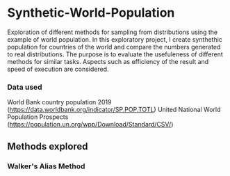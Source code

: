 # Synthetic-World-Population
Exploration of different methods for sampling from distributions using the example of world population. In this exploratory project, I create synthethic population for countries of the world and compare the numbers generated to real distributions. The purpose is to evaluate the usefuleness of different methods for similar tasks. Aspects such as efficiency of the result and speed of execution are considered.

### Data used
World Bank country population 2019 (https://data.worldbank.org/indicator/SP.POP.TOTL)
United National World Population Prospects (https://population.un.org/wpp/Download/Standard/CSV/)

## Methods explored

### Walker's Alias Method
